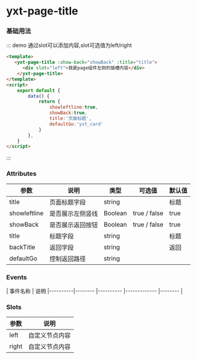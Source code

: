 # yxt-page-title 


### 基础用法
::: demo  通过slot可以添加内容,slot可选值为left/right
```html
<template>
   <yxt-page-title :show-back="showBack" :title="title">
      <div slot="left">我是page组件左侧的插槽内容</div>
    </yxt-page-title>
</template>
<script>
    export default {
        data() {
            return {
                showleftline:true,
                showBack:true,
                title:'页面标题',
                defaultGo:'yxt_card'
            }
        },
    }
</script>
```
:::

### Attributes

| 参数      | 说明    | 类型      | 可选值       | 默认值   |
|----------|-------- |---------- |-------------  |-------- |
|title|页面标题字段|string|  |  标题
| showleftline   | 是否展示左侧竖线   | Boolean  |   true / false | true
| showBack   | 是否展示返回按钮   | Boolean  |   true / false | true
| title   | 标题字段   | string  |   | 标题 |
| backTitle   | 返回字段   | string  |   | 返回 
|defaultGo|控制返回路径|string


### Events

| 事件名称      | 说明 
|----------|-------- |---------- |-------------  |-------- |


### Slots

| 参数      | 说明    
|----------|-------- 
| left   | 自定义节点内容    
| right   | 自定义节点内容    